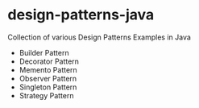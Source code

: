 # design-patterns-java

Collection of various Design Patterns Examples in Java

* Builder Pattern
* Decorator Pattern
* Memento Pattern
* Observer Pattern
* Singleton Pattern
* Strategy Pattern
